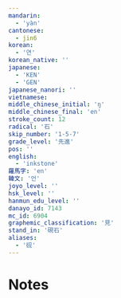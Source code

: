 ```yaml
---
mandarin:
  - 'yàn'
cantonese:
  - jin6
korean:
  - '연'
korean_native: ''
japanese:
  - 'KEN'
  - 'GEN'
japanese_nanori: ''
vietnamese:
middle_chinese_initial: 'ŋ'
middle_chinese_final: 'en'
stroke_count: 12
radical: '石'
skip_number: '1-5-7'
grade_level: '先進'
pos: ''
english:
  - 'inkstone'
羅馬字: 'en'
韓文: '언'
joyo_level: ''
hsk_level: ''
hanmun_edu_level: ''
danayo_id: 7143
mc_id: 6904
graphemic_classification: '見'
stand_in: '硯石'
aliases:
  - '砚'
---
```


# Notes
